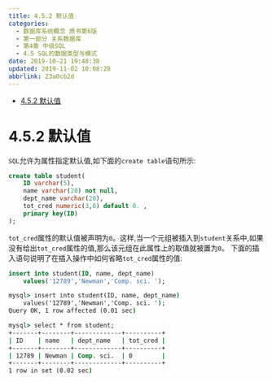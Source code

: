 ```yaml
---
title: 4.5.2 默认值
categories: 
  - 数据库系统概念 原书第6版
  - 第一部分 关系数据库
  - 第4章 中级SQL
  - 4.5 SQL的数据类型与模式
date: 2019-10-21 19:48:30
updated: 2019-11-02 10:08:28
abbrlink: 23a0cb2d
---
```

- [4.5.2 默认值](/ReadingNotes/23a0cb2d/#4-5-2-默认值)

<!--more-->
<script src="https://cdn.bootcss.com/jquery/3.4.0/jquery.slim.min.js"></script>
<script>$(document).ready(function () {$(".post-body > ul:nth-child(1)").hide();});</script>

<!--end-->
<!--SSTStart-->
# 4.5.2 默认值 #
`SQL`允许为属性指定默认值,如下面的`create table`语句所示:
```sql
create table student(
    ID varchar(5),
    name varchar(20) not null,
    dept_name varchar(20),
    tot_cred numeric(3,0) default 0. ,
    primary key(ID)
);
```
`tot_cred`属性的默认值被声明为`0`。这样,当一个元组被插入到`student`关系中,如果没有给出`tot_cred`属性的值,那么该元组在此属性上的取值就被置为`0`。
下面的插入语句说明了在插入操作中如何省略`tot_cred`属性的值:
```sql
insert into student(ID, name, dept_name)
    values('12789','Newman','Comp. sci. ');
```
```cmd
mysql> insert into student(ID, name, dept_name)
    values('12789','Newman','Comp. sci. ');
Query OK, 1 row affected (0.01 sec)

mysql> select * from student;
+-------+--------+-------------+----------+
| ID    | name   | dept_name   | tot_cred |
+-------+--------+-------------+----------+
| 12789 | Newman | Comp. sci.  | 0        |
+-------+--------+-------------+----------+
1 row in set (0.02 sec)

```
<!--SSTStop-->

